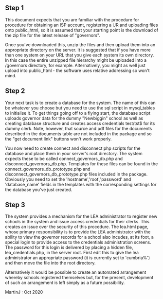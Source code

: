 ## Step 1

This document expects that you are familiar with the procedure for procedure for obtaining an ISP account, registering a UR and uploading files onto public_html, so it is assumed that your starting point is the download of the zip file for the latest release of "governors".

Once you've downloaded this, unzip the files and then upload them into an appropriate directory on the server. It is suggested that if you have more than one system on your URL that you give each system its own directory. In this case the entire unzipped file hierarchy might be uploaded into a /governors directory, for example. Alternatively, you might as well just upload into public_html - the software uses relative addressing so won't mind.

## Step 2

Your next task is to create a database for the system. The name of this can be whatever you choose but you need to use the sql script in mysql_tables to initialise it. To get things going off to a flying start, the database script uploads governor data for the dummy "Newbiggin" school as well as creating database structure and creates access credentials test/tst$ for its dummy clerk. Note, however, that source and pdf files for the documents described in the documents table are not included in the package and so the "get document link" buttons won't work properly.

You now need to create connect and disconnect php scripts for the database and place them in your server's root directory. The system expects these to be called connect_governors_db.php and disconnect_governors_db.php. Templates for these files can be found in the connect_governors_db_prototype.php and disconnect_governors_db_prototype.php files included in the package. Obviously you need to set the 'hostname','root','password' and 'database_name' fields in the templates with the corresponding settings for the database you've just created.

## Step 3

The system provides a mechanism for the LEA administrator to register new schools in the system and issue access credentials for their clerks. This creates an issue over the security of this procedure.  The lea.html page, whose primary responsibility is to provide the LEA administrator with the ability to view the governor records for a school also incudes, at its foot, a special login to provide access to the credentials administration screens. The password for this login is delivered by placing a hidden file, lea_credentials.php, in the server root. First edit this to give the lea administrator an appropriate password (it is currently set to 'cumbria%') and then move the file into the root directory.

Alternatively it would be possible to create an automated arrangement whereby schools registered themselves but, for the present, development of such an arrangement is left simply as a future possibility.

MartinJ : Oct 2020
